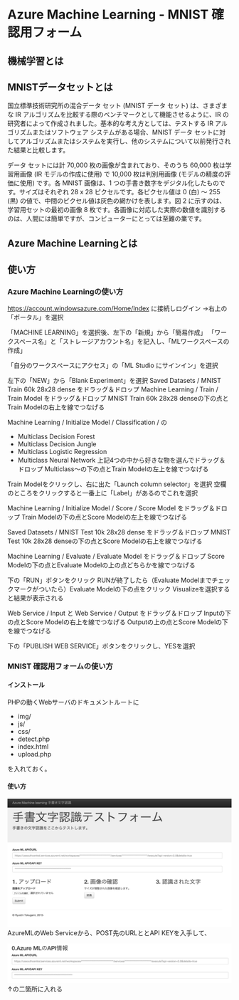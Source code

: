 Azure Machine Learning - MNIST 確認用フォーム
=============

## 機械学習とは


## MNISTデータセットとは
国立標準技術研究所の混合データ セット (MNIST データ セット) は、さまざまな IR アルゴリズムを比較する際のベンチマークとして機能させるように、IR の研究者によって作成されました。基本的な考え方としては、テストする IR アルゴリズムまたはソフトウェア システムがある場合、MNIST データ セットに対してアルゴリズムまたはシステムを実行し、他のシステムについて以前発行された結果と比較します。

データ セットには計 70,000 枚の画像が含まれており、そのうち 60,000 枚は学習用画像 (IR モデルの作成に使用) で 10,000 枚は判別用画像 (モデルの精度の評価に使用) です。各 MNIST 画像は、1 つの手書き数字をデジタル化したものです。サイズはそれぞれ 28 x 28 ピクセルです。各ピクセル値は 0 (白) ～ 255 (黒) の値で、中間のピクセル値は灰色の網かけを表します。図 2 に示すのは、学習用セットの最初の画像 8 枚です。各画像に対応した実際の数値を識別するのは、人間には簡単ですが、コンピューターにとっては至難の業です。

## Azure Machine Learningとは






## 使い方
### Azure Machine Learningの使い方
https://account.windowsazure.com/Home/Index
に接続しログイン
→右上の「ポータル」を選択

「MACHINE LEARNING」を選択後、左下の「新規」から「簡易作成」
「ワークスペース名」と「ストレージアカウント名」を記入し、「MLワークスペースの作成」

「自分のワークスペースにアクセス」の「ML Studio にサインイン」を選択

左下の「NEW」から「Blank Experiment」を選択
Saved Datasets / MNIST Train 60k 28x28 dense をドラッグ＆ドロップ
Machine Learning / Train / Train Model をドラッグ＆ドロップ
MNIST Train 60k 28x28 denseの下の点とTrain Modelの右上を線でつなげる

Machine Learning / Initialize Model / Classification / の
+ Multiclass Decision Forest
+ Multiclass Decision Jungle
+ Multiclass Logistic Regression
+ Multiclass Neural Network
上記4つの中から好きな物を選んでドラッグ＆ドロップ
Multiclass〜の下の点とTrain Modelの左上を線でつなげる

Train Modelをクリックし、右に出た「Launch column selector」を選択
空欄のところをクリックすると一番上に「Label」があるのでこれを選択

Machine Learning / Initialize Model / Score / Score Model をドラッグ＆ドロップ
Train Modelの下の点とScore Modelの左上を線でつなげる

Saved Datasets / MNIST Test 10k 28x28 dense をドラッグ＆ドロップ
MNIST Test 10k 28x28 denseの下の点とScore Modelの右上を線でつなげる

Machine Learning / Evaluate / Evaluate Model をドラッグ＆ドロップ
Score Modelの下の点とEvaluate Modelの上の点どちらかを線でつなげる

下の「RUN」ボタンをクリック
RUNが終了したら（Evaluate Modelまでチェックマークがついたら）Evaluate Modelの下の点をクリック
Visualizeを選択すると結果が表示される

Web Service / Input と
Web Service / Output をドラッグ＆ドロップ
Inputの下の点とScore Modelの右上を線でつなげる
Outputの上の点とScore Modelの下を線でつなげる

下の「PUBLISH WEB SERVICE」ボタンをクリックし、YESを選択


### MNIST 確認用フォームの使い方



#### インストール
PHPの動くWebサーバのドキュメントルートに

+ img/
+ js/
+ css/
+ detect.php
+ index.html
+ upload.php

を入れておく。

#### 使い方

![AzureML MNIST 確認フォーム](img/azureml-mnist-form.png)
AzureMLのWeb Serviceから、POST先のURLととAPI KEYを入手して、

![Azure ML Web API の情報入力](img/azureml-APIInfomation.png)
↑の二箇所に入れる

